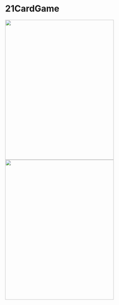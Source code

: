# 21CardGame

<p float="left" align="left">
  <img src="https://user-images.githubusercontent.com/57464461/100390012-f27b7600-3026-11eb-9139-bc533e26e948.jpg" alt="" width="350px" height="450px"/>
  <img src="https://user-images.githubusercontent.com/57464461/100390013-f3140c80-3026-11eb-9da3-14bd3a5ce607.jpg" alt="" width="350px" height="450px"/> 
</p>
